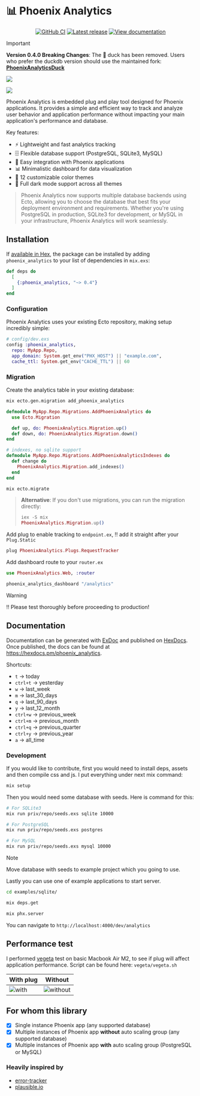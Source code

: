 # 📊 Phoenix Analytics

<p align="center">
  <a title="GitHub CI" href="https://github.com/lalabuy948/PhoenixAnalytics/actions"><img src="https://github.com/lalabuy948/PhoenixAnalytics/actions/workflows/tests.yml/badge.svg" alt="GitHub CI" /></a>
  <a title="Latest release" href="https://hex.pm/packages/phoenix_analytics"><img src="https://img.shields.io/hexpm/v/phoenix_analytics.svg" alt="Latest release" /></a>
  <a title="View documentation" href="https://hexdocs.pm/phoenix_analytics"><img src="https://img.shields.io/badge/hex.pm-docs-blue.svg" alt="View documentation" /></a>
</p>

> [!IMPORTANT]
> **Version 0.4.0 Breaking Changes**: The 🦆 duck has been removed. Users who prefer the duckdb version should use the maintained fork: [**PhoenixAnalyticsDuck**](https://github.com/lalabuy948/PhoenixAnalyticsDuck)

![](https://raw.githubusercontent.com/lalabuy948/PhoenixAnalytics/master/github/hero.png)

![](https://raw.githubusercontent.com/lalabuy948/PhoenixAnalytics/master/github/screenshot.png)

Phoenix Analytics is embedded plug and play tool designed for Phoenix applications. It provides a simple and efficient way to track and analyze user behavior and application performance without impacting your main application's performance and database.

Key features:
- ⚡️ Lightweight and fast analytics tracking
- 🗄️ Flexible database support (PostgreSQL, SQLite3, MySQL)
- 🔌 Easy integration with Phoenix applications
- 📊 Minimalistic dashboard for data visualization
- 🎨 12 customizable color themes
- 🌙 Full dark mode support across all themes

> Phoenix Analytics now supports multiple database backends using Ecto, allowing you to choose the database that best fits your deployment environment and requirements. Whether you're using PostgreSQL in production, SQLite3 for development, or MySQL in your infrastructure, Phoenix Analytics will work seamlessly.

## Installation

If [available in Hex](https://hex.pm/packages/phoenix_analytics), the package can be installed
by adding `phoenix_analytics` to your list of dependencies in `mix.exs`:

```elixir
def deps do
  [
    {:phoenix_analytics, "~> 0.4"}
  ]
end
```

### Configuration

Phoenix Analytics uses your existing Ecto repository, making setup incredibly simple:

```elixir
# config/dev.exs
config :phoenix_analytics,
  repo: MyApp.Repo,
  app_domain: System.get_env("PHX_HOST") || "example.com",
  cache_ttl: System.get_env("CACHE_TTL") || 60
```

### Migration

Create the analytics table in your existing database:

```sh
mix ecto.gen.migration add_phoenix_analytics
```

```elixir
defmodule MyApp.Repo.Migrations.AddPhoenixAnalytics do
  use Ecto.Migration

  def up, do: PhoenixAnalytics.Migration.up()
  def down, do: PhoenixAnalytics.Migration.down()
end

# indexes, no sqlite support
defmodule MyApp.Repo.Migrations.AddPhoenixAnalyticsIndexes do
  def change do
    PhoenixAnalytics.Migration.add_indexes()
  end
end
```

```sh
mix ecto.migrate
```

> **Alternative**: If you don't use migrations, you can run the migration directly:
> 
> ```elixir
> iex -S mix
> PhoenixAnalytics.Migration.up()
> ```

Add plug to enable tracking to `endpoint.ex`, ‼️ add it straight after your `Plug.Static`

```elixir
plug PhoenixAnalytics.Plugs.RequestTracker
```

Add dashboard route to your `router.ex`

```elixir
use PhoenixAnalytics.Web, :router

phoenix_analytics_dashboard "/analytics"
```

> [!WARNING]
> ‼️ Please test thoroughly before proceeding to production!

## Documentation

Documentation can be generated with [ExDoc](https://github.com/elixir-lang/ex_doc)
and published on [HexDocs](https://hexdocs.pm/phoenix_analytics). Once published, the docs can
be found at <https://hexdocs.pm/phoenix_analytics>.

Shortcuts:

- `t` -> today
- `ctrl+t` -> yesterday
- `w` -> last_week
- `m` -> last_30_days
- `q` -> last_90_days
- `y` -> last_12_month
- `ctrl+w` -> previous_week
- `ctrl+m` -> previous_month
- `ctrl+q` -> previous_quarter
- `ctrl+y` -> previous_year
- `a` -> all_time

### Development

If you would like to contribute, first you would need to install deps, assets and then compile css and js.
I put everything under next mix command:

```sh
mix setup
```

Then you would need some database with seeds. Here is command for this:

```sh
# For SQLite3
mix run priv/repo/seeds.exs sqlite 10000

# For PostgreSQL
mix run priv/repo/seeds.exs postgres

# For MySQL
mix run priv/repo/seeds.exs mysql 10000
```

> [!NOTE]
> Move database with seeds to example project which you going to use.

Lastly you can use one of example applications to start server.

```sh
cd examples/sqlite/

mix deps.get

mix phx.server
```

You can navigate to `http://localhost:4000/dev/analytics`

## Performance test

I performed [vegeta](https://github.com/tsenart/vegeta) test on basic Macbook Air M2, to see if plug will affect application performance.
Script can be found here: `vegeta/vegeta.sh`

| With plug              | Without                |
| ---------------------- | ---------------------- |
| ![with](/github/vegeta-with.png) | ![without](/github/vegeta-without.png) |

## For whom this library

- [x] Single instance Phoenix app (any supported database)
- [x] Multiple instances of Phoenix app **without** auto scaling group (any supported database)
- [x] Multiple instances of Phoenix app **with** auto scaling group (PostgreSQL or MySQL)

### Heavily inspired by

- [error-tracker](https://github.com/elixir-error-tracker/error-tracker)
- [plausible.io](https://plausible.io)
